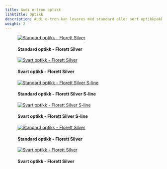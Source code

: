```yaml
---
title: Audi e-tron optikk
linktitle: Optikk
description: Audi e-tron kan leveres med standard eller sort optikkpakke. Den sorte optikkpakken inneholder glanssort front, skinner og vindusrammer.
weight: 2
---
```

<!-- markdownlint-disable MD033 -->

<figure>
    <a href="https://media.electrichasgoneaudi.net/multimedia/models/e-tron/exterior/optics/standardoptics_florett.png">
        <img src="https://media.electrichasgoneaudi.net/multimedia/models/e-tron/exterior/optics/standardoptics_floretts.png" class="img-fluid" alt="Standard optikk - Florett Silver" title="Standard optikk - Florett Silver">
    </a>
    <figcaption><h4>Standard optikk - Florett Silver</h4></figcaption>
</figure>

<figure>
    <a href="https://media.electrichasgoneaudi.net/multimedia/models/e-tron/exterior/optics/blackoptics_florett.png">
        <img src="https://media.electrichasgoneaudi.net/multimedia/models/e-tron/exterior/optics/blackoptics_floretts.png" class="img-fluid" alt="Svart optikk - Florett Silver" title="Svart optikk - Florett Silver">
    </a>
    <figcaption><h4>Svart optikk - Florett Silver</h4></figcaption>
</figure>

<figure>
    <a href="https://media.electrichasgoneaudi.net/multimedia/models/e-tron/exterior/optics/standardoptics_florett_sline.png">
        <img src="https://media.electrichasgoneaudi.net/multimedia/models/e-tron/exterior/optics/standardoptics_florett_slines.png" class="img-fluid" alt="Standard optikk - Florett Silver S-line" title="Standard optikk - Florett Silver S-line">
    </a>
    <figcaption><h4>Standard optikk - Florett Silver S-line</h4></figcaption>
</figure>

<figure>
    <a href="https://media.electrichasgoneaudi.net/multimedia/models/e-tron/exterior/optics/blackoptics_florett_sline.png">
        <img src="https://media.electrichasgoneaudi.net/multimedia/models/e-tron/exterior/optics/blackoptics_florett_slines.png" class="img-fluid" alt="Svart optikk - Florett Silver S-line" title="Svart optikk - Florett Silver S-line">
    </a>
    <figcaption><h4>Svart optikk - Florett Silver S-line</h4></figcaption>
</figure>

<figure>
    <a href="https://media.electrichasgoneaudi.net/multimedia/models/e-tron/exterior/optics/standaroptics_side.png">
        <img src="https://media.electrichasgoneaudi.net/multimedia/models/e-tron/exterior/optics/standaroptics_sides.png" class="img-fluid" alt="Standard optikk - Florett Silver" title="Standard optikk - Florett Silver">
    </a>
    <figcaption><h4>Standard optikk - Florett Silver</h4></figcaption>
</figure>

<figure>
    <a href="https://media.electrichasgoneaudi.net/multimedia/models/e-tron/exterior/optics/blackoptics_side.png">
        <img src="https://media.electrichasgoneaudi.net/multimedia/models/e-tron/exterior/optics/blackoptics_sides.png" class="img-fluid" alt="Svart optikk - Florett Silver" title="Svart optikk - Florett Silver">
    </a>
    <figcaption><h4>Svart optikk - Florett Silver</h4></figcaption>
</figure>
